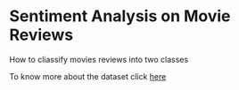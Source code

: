 # Sentiment Analysis on Movie Reviews
 How to cliassify movies reviews into two classes 

To know more about the dataset click [here](https://www.kaggle.com/c/sentiment-analysis-on-movie-reviews/)
